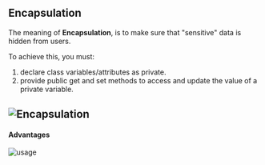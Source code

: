 ## Encapsulation
The meaning of **Encapsulation**, is to make sure that "sensitive" data is hidden from users.

To achieve this, you must:
1) declare class variables/attributes as private.
2) provide public get and set methods to access and update the value of a private variable.

![Encapsulation](https://www.simplilearn.com/ice9/free_resources_article_thumb/Encapsulation_in_Java.png)
-------
#### Advantages
![usage](https://www.simplilearn.com/ice9/free_resources_article_thumb/why_we_need_encapsulation-Encapsulation_in_Java.png)